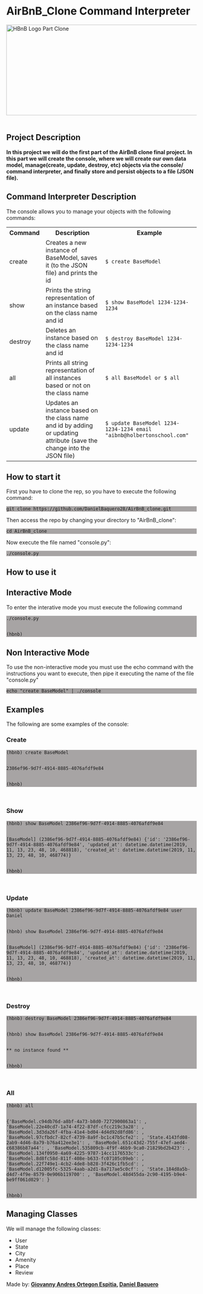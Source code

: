 <html>
<head>
<h1>AirBnB_Clone Command Interpreter</h1>
</head>
<body>
<img src="https://camo.githubusercontent.com/a0c52a69dc410e983b8c63fa4aa57e83cb4157cd/68747470733a2f2f73332e616d617a6f6e6177732e636f6d2f696e7472616e65742d70726f6a656374732d66696c65732f686f6c626572746f6e7363686f6f6c2d6869676865722d6c6576656c5f70726f6772616d6d696e672b2f3236332f4842544e2d68626e622d46696e616c2e706e67" alt="HBnB Logo Part Clone" width="600" height="240" class="center">
<br>
<br>
<h2>Project Description</h2>
<p><strong>In this project we will do the first part of the AirBnB clone final project. In this part we will create the console, where we will create our own data model, manage(create, update, destroy, etc) objects via the console/ command interpreter, and finally store and persist objects to a file (JSON file).</strong></p>
<h2>Command Interpreter Description</h2>
<p>The console allows you to manage your objects with the following commands:</p>
<table>
<tr>
<th>Command</th>
<th>Description</th>
<th>Example</th>
</tr>
<tr>
<td>create</td>
<td>Creates a new instance of BaseModel, saves it (to the JSON file) and prints the id</td>
<td><code>$ create BaseModel</code></td>
</tr>
<tr>
<td>show</td>
<td>Prints the string representation of an instance based on the class name and id</td>
<td><code>$ show BaseModel 1234-1234-1234</code></td>
</tr>
<tr>
<td>destroy</td>
<td>Deletes an instance based on the class name and id</td>
<td><code>$ destroy BaseModel 1234-1234-1234</code></td>
</tr>
<tr>
<td>all</td>
<td>Prints all string representation of all instances based or not on the class name</td>
<td><code>$ all BaseModel or $ all</code></td>
</tr>
<tr>
<td>update</td>
<td>Updates an instance based on the class name and id by adding or updating attribute (save the change into the JSON file)</td>
<td><code>$ update BaseModel 1234-1234-1234 email "aibnb@holbertonschool.com"</code></td>
</tr>
</table>
<h2>How to start it</h2>
<p>First you have to clone the rep, so you have to execute the following command:</p>
<p style="background-color:A7A4A4;"><code>git clone https://github.com/DanielBaquero28/AirBnB_clone.git</code></p>
<p>Then access the repo by changing your directory to "AirBnB_clone":</p>
<p style="background-color:A7A4A4;"><code>cd AirBnB_clone</code></p>
<p>Now execute the file named "console.py":</p>
<p style="background-color:A7A4A4;"><code>./console.py</code></p>
<h2>How to use it</h2>
<h2>Interactive Mode</h2>
<p>To enter the interative mode you must execute the following command</p>
<p style="background-color:A7A4A4;"><code>./console.py
<br>
(hbnb)</code>
</p>
<h2>Non Interactive Mode</h2>
<p>To use the non-interactive mode you must use the echo command with the instructions you want to execute, then pipe it executing the name of the file "console.py"</p>
<p style="background-color:A7A4A4;"><code>echo "create BaseModel" | ./console</code></p>
<h2>Examples</h2>
<p>The following are some examples of the console:</p>
<h3>Create</h3>
<p style="background-color:A7A4A4;"><code>(hbnb) create BaseModel
<br>
2386ef96-9d7f-4914-8885-4076afdf9e84
<br>
(hbnb)</code>
</p>
<br>
<h3>Show</h3>
<p style="background-color:A7A4A4;"><code>(hbnb) show BaseModel 2386ef96-9d7f-4914-8885-4076afdf9e84
<br>
[BaseModel] (2386ef96-9d7f-4914-8885-4076afdf9e84) {'id': '2386ef96-9d7f-4914-8885-4076afdf9e84', 'updated_at': datetime.datetime(2019, 11, 13, 23, 48, 10, 468818), 'created_at': datetime.datetime(2019, 11, 13, 23, 48, 10, 468774)}
<br>
(hbnb)</code>
</p>
<br>
<h3>Update</h3>
<p style="background-color:A7A4A4;"><code>(hbnb) update BaseModel 2386ef96-9d7f-4914-8885-4076afdf9e84 user Daniel
<br>
(hbnb) show BaseModel 2386ef96-9d7f-4914-8885-4076afdf9e84
<br>
[BaseModel] (2386ef96-9d7f-4914-8885-4076afdf9e84) {'id': '2386ef96-9d7f-4914-8885-4076afdf9e84', 'updated_at': datetime.datetime(2019, 11, 13, 23, 48, 10, 468818), 'created_at': datetime.datetime(2019, 11, 13, 23, 48, 10, 468774)}
<br>
(hbnb)</code>
</p>
<br>
<h3>Destroy</h3>
<p style="background-color:A7A4A4;"><code>(hbnb) destroy BaseModel 2386ef96-9d7f-4914-8885-4076afdf9e84
<br>
(hbnb) show BaseModel 2386ef96-9d7f-4914-8885-4076afdf9e84
<br>
** no instance found **
<br>
(hbnb)</code>
</p>
<br>
<h3>All</h3>
<p style="background-color:A7A4A4;"><code>(hbnb) all
<br>
{'BaseModel.c94db76d-a8bf-4a73-b8d0-7272900863a1': <models.base_model.BaseModel object at 0x7f4d49d42198>, 'BaseModel.22e40cd7-1a74-4f22-87df-cfcc219c3a28': <models.base_model.BaseModel object at 0x7f4d49128e48>, 'BaseModel.3d3da26f-4fba-41e4-bd04-4d4d92d8fd86': <models.base_model.BaseModel object at 0x7f4d49128f98>, 'BaseModel.97cfbdc7-82cf-4739-8a9f-bc1c47b5cfe2': <models.base_model.BaseModel object at 0x7f4d49d42320>, 'State.4143fd08-2ab9-4d46-8a79-b76a412ee3e1': <models.state.State object at 0x7f4d49d422e8>, 'BaseModel.651c43d2-755f-47ef-aed4-c68386b87a44': <models.base_model.BaseModel object at 0x7f4d49128eb8>, 'BaseModel.535809cb-4f9f-46b9-9ca0-21829bd2b423': <models.base_model.BaseModel object at 0x7f4d49128ef0>, 'BaseModel.134f0950-4a69-4225-9787-14cc1176533c': <models.base_model.BaseModel object at 0x7f4d49128e80>, 'BaseModel.8d8fc58d-811f-408e-b633-fc07105c09eb': <models.base_model.BaseModel object at 0x7f4d49128f60>, 'BaseModel.22f749e1-4cb2-4de8-b828-3f426c1fb5cd': <models.base_model.BaseModel object at 0x7f4d49d42358>, 'BaseModel.d12005fc-5325-4aab-a2d1-8a717ae5c0cf': <models.base_model.BaseModel object at 0x7f4d490fe320>, 'State.184d8a5b-d4d7-4f9e-8579-0e906b119700': <models.state.State object at 0x7f4d49d42240>, 'BaseModel.48d455da-2c90-4195-b9e4-be9ff061d029': <models.base_model.BaseModel object at 0x7f4d49128f28>}
<br>
(hbnb)</code>
</p>
<h2>Managing Classes</h2>
<p>We will manage the following classes:</p>
<ul>
<li>User</li>
<li>State</li>
<li>City</li>
<li>Amenity</li>
<li>Place</li>
<li>Review</li>
</ul>
</body>
<footer>
Made by: <strong><a href="https://github.com/Skillhh">Giovanny Andres Ortegon Espitia</a>, <a href="https://github.com/DanielBaquero28">Daniel Baquero</a></strong>
</footer>
</html>
